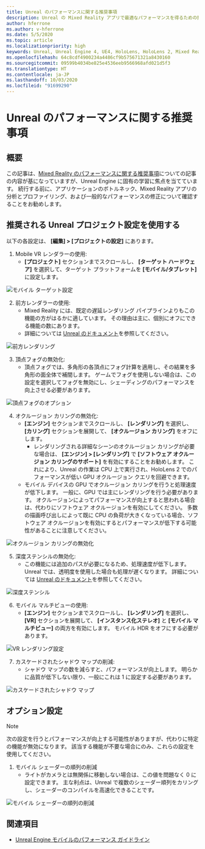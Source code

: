 ```yaml
---
title: Unreal のパフォーマンスに関する推奨事項
description: Unreal の Mixed Reality アプリで最適なパフォーマンスを得るための推奨事項
author: hferrone
ms.author: v-hferrone
ms.date: 5/5/2020
ms.topic: article
ms.localizationpriority: high
keywords: Unreal, Unreal Engine 4, UE4, HoloLens, HoloLens 2, Mixed Reality, パフォーマンス, 最適化, 設定, ドキュメント
ms.openlocfilehash: 64c8cdf4900234a4486cf9b575671321a8430160
ms.sourcegitcommit: 09599b4034be825e4536eeb9566968afd021d5f3
ms.translationtype: HT
ms.contentlocale: ja-JP
ms.lasthandoff: 10/03/2020
ms.locfileid: "91699290"
---
```

# <a name="performance-recommendations-for-unreal"></a>Unreal のパフォーマンスに関する推奨事項

## <a name="overview"></a>概要

この記事は、[Mixed Reality のパフォーマンスに関する推奨事項](../platform-capabilities-and-apis/understanding-performance-for-mixed-reality.md)についての記事の内容が基になっていますが、Unreal Engine に固有の学習に焦点を当てています。 続行する前に、アプリケーションのボトルネック、Mixed Reality アプリの分析とプロファイリング、および一般的なパフォーマンスの修正について確認することをお勧めします。

## <a name="recommended-unreal-project-settings"></a>推奨される Unreal プロジェクト設定を使用する
以下の各設定は、 **[編集] > [プロジェクトの設定]** にあります。

1. Mobile VR レンダラーの使用:
    * **[プロジェクト]** セクションまでスクロールし、 **[ターゲット ハードウェア]** を選択して、ターゲット プラットフォームを **[モバイル/タブレット]** に設定します。

![モバイル ターゲット設定](images/unreal/performance-recommendations-img-01.png)

2. 前方レンダラーの使用: 
    * Mixed Reality には、既定の遅延レンダリング パイプラインよりもこの機能の方がはるかに適しています。 その理由は主に、個別にオフにできる機能の数にあります。 
    * 詳細については [Unreal のドキュメント](https://docs.unrealengine.com/Platforms/VR/DevelopVR/VRPerformance/index.html)を参照してください。

![前方レンダリング](images/unreal/performance-recommendations-img-04.png)

3. 頂点フォグの無効化: 
    * 頂点フォグでは、多角形の各頂点にフォグ計算を適用し、その結果を多角形の面全体で補間します。 ゲームでフォグを使用しない場合は、この設定を選択してフォグを無効にし、シェーディングのパフォーマンスを向上させる必要があります。

![頂点フォグのオプション](images/unreal/performance-recommendations-img-05.png)

4. オクルージョン カリングの無効化:
    * **[エンジン]** セクションまでスクロールし、 **[レンダリング]** を選択し、 **[カリング]** セクションを展開して、 **[オクルージョン カリング]** をオフにします。
        + レンダリングされる詳細なシーンのオクルージョン カリングが必要な場合は、 **[エンジン] > [レンダリング]** で **[ソフトウェア オクルージョン カリングのサポート]** を有効にすることをお勧めします。 これにより、Unreal の作業は CPU 上で実行され、HoloLens 2 でのパフォーマンスが低い GPU オクルージョン クエリを回避できます。
    * モバイル デバイスの GPU でオクルージョン カリングを行うと処理速度が低下します。 一般に、GPU では主にレンダリングを行う必要があります。 オクルージョンによってパフォーマンスが向上すると思われる場合は、代わりにソフトウェア オクルージョンを有効にしてください。 多数の描画呼び出しによって既に CPU の負荷が大きくなっている場合、ソフトウェア オクルージョンを有効にするとパフォーマンスが低下する可能性があることに注意してください。

![オクルージョン カリングの無効化](images/unreal/performance-recommendations-img-02.png)

    
5. 深度ステンシルの無効化:
    * この機能には追加のパスが必要になるため、処理速度が低下します。 Unreal では、透明度を使用した場合も処理が遅くなります。 詳細については [Unreal のドキュメント](https://docs.unrealengine.com/Engine/Performance/Guidelines/index.html)を参照してください。

![深度ステンシル](images/unreal/performance-recommendations-img-06.png)

6. モバイル マルチビューの使用:
    * **[エンジン]** セクションまでスクロールし、 **[レンダリング]** を選択し、 **[VR]** セクションを展開して、 **[インスタンス化ステレオ]** と **[モバイル マルチビュー]** の両方を有効にします。 モバイル HDR をオフにする必要があります。

![VR レンダリング設定](images/unreal/performance-recommendations-img-03.png)

7. カスケードされたシャドウ マップの削減: 
    * シャドウ マップの数を減らすと、パフォーマンスが向上します。 明らかに品質が低下しない限り、一般にこれは 1 に設定する必要があります。 

![カスケードされたシャドウ マップ](images/unreal/performance-recommendations-img-07.png)

## <a name="optional-settings"></a>オプション設定

> [!NOTE]
> 次の設定を行うとパフォーマンスが向上する可能性がありますが、代わりに特定の機能が無効になります。 該当する機能が不要な場合にのみ、これらの設定を使用してください。

1. モバイル シェーダーの順列の削減
    * ライトがカメラとは無関係に移動しない場合は、この値を問題なく 0 に設定できます。 主な利点は、Unreal で複数のシェーダー順列をカリングし、シェーダーのコンパイルを高速化できることです。

![モバイル シェーダーの順列の削減](images/unreal/performance-recommendations-img-08.png)

## <a name="see-also"></a>関連項目
* [Unreal Engine モバイルのパフォーマンス ガイドライン]( https://docs.unrealengine.com/Platforms/Mobile/Performance/index.html)